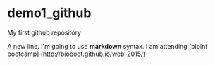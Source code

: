 # demo1_github
My first github repository

A new line.
I'm going to use **markdown** syntax.
I am attending [bioinf bootcamp] (http://bioboot.github.io/web-2015/)
